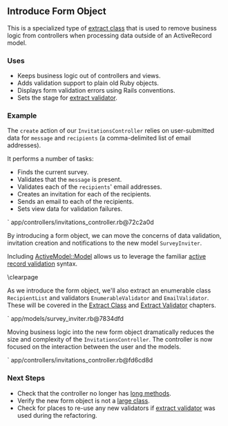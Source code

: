 ## Introduce Form Object

This is a specialized type of [extract class](#extract-class) that is used to remove business
logic from controllers when processing data outside of an ActiveRecord model.

### Uses

* Keeps business logic out of controllers and views.
* Adds validation support to plain old Ruby objects.
* Displays form validation errors using Rails conventions.
* Sets the stage for [extract validator](#extract-validator).

### Example

The `create` action of our `InvitationsController` relies on user-submitted data for
`message` and `recipients` (a comma-delimited list of email addresses).

It performs a number of tasks:

* Finds the current survey.
* Validates that the `message` is present.
* Validates each of the `recipients`' email addresses.
* Creates an invitation for each of the recipients.
* Sends an email to each of the recipients.
* Sets view data for validation failures.

` app/controllers/invitations_controller.rb@72c2a0d

By introducing a form object, we can move the concerns of data validation,
invitation creation and notifications to the new model `SurveyInviter`.

Including [ActiveModel::Model](https://github.com/rails/rails/blob/main/activemodel/lib/active_model/model.rb)
allows us to leverage the familiar
[active record validation](http://guides.rubyonrails.org/active_record_validations_callbacks.html)
syntax.

\clearpage

As we introduce the form object, we'll also extract an enumerable class
`RecipientList` and validators `EnumerableValidator` and `EmailValidator`.
These will be covered in the [Extract Class](#extract-class) and
[Extract Validator](#extract-validator) chapters.

` app/models/survey_inviter.rb@7834dfd

Moving business logic into the new form object dramatically reduces the size and
complexity of the `InvitationsController`. The controller is now focused on the
interaction between the user and the models.

` app/controllers/invitations_controller.rb@fd6cd8d

### Next Steps

* Check that the controller no longer has [long methods](#long-method).
* Verify the new form object is not a [large class](#large-class).
* Check for places to re-use any new validators if [extract validator](#extract-validator)
was used during the refactoring.
